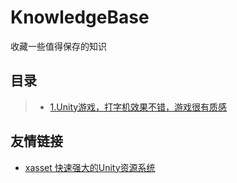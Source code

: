 # KnowledgeBase
收藏一些值得保存的知识
## 目录  
>* [1.Unity游戏，打字机效果不错，游戏很有质感](https://github.com/inkle/the-intercept)
## 友情链接  
* [xasset 快速强大的Unity资源系统](https://github.com/xasset/xasset)  
